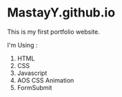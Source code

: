 # MastayY.github.io
This is my first portfolio website.

I'm Using :
  1. HTML
  2. CSS
  3. Javascript
  4. AOS CSS Animation
  5. FormSubmit
